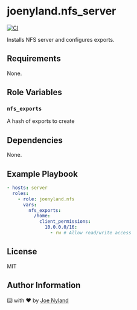 joenyland.nfs_server
=========================

[![CI](https://github.com/JoeNyland/ansible-nfs-server-role/actions/workflows/ci.yml/badge.svg)](https://github.com/JoeNyland/ansible-nfs-server-role/actions/workflows/ci.yml)

Installs NFS server and configures exports.

Requirements
------------

None.

Role Variables
--------------

### `nfs_exports`

A hash of exports to create

Dependencies
------------

None.

Example Playbook
----------------

```yaml
- hosts: server
  roles:
    - role: joenyland.nfs
      vars:
        nfs_exports:
          /home:
            client_permissions:
              10.0.0.0/16:
                - rw # Allow read/write access
```

License
-------

MIT

Author Information
------------------

⌨️ with ❤️ by [Joe Nyland](https://joe.nyland.io)
